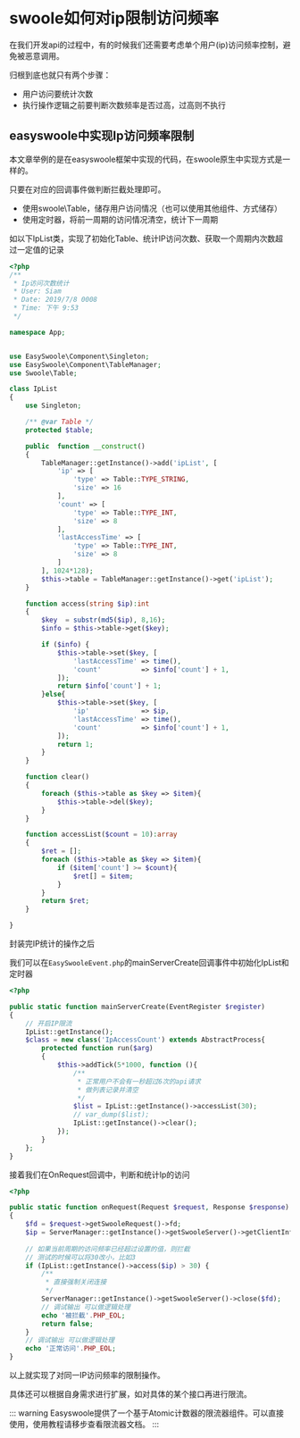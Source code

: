 

# swoole如何对ip限制访问频率

在我们开发api的过程中，有的时候我们还需要考虑单个用户(ip)访问频率控制，避免被恶意调用。

归根到底也就只有两个步骤：

- 用户访问要统计次数
- 执行操作逻辑之前要判断次数频率是否过高，过高则不执行

## easyswoole中实现Ip访问频率限制

本文章举例的是在easyswoole框架中实现的代码，在swoole原生中实现方式是一样的。

只要在对应的回调事件做判断拦截处理即可。

- 使用swoole\Table，储存用户访问情况（也可以使用其他组件、方式储存）
- 使用定时器，将前一周期的访问情况清空，统计下一周期

如以下IpList类，实现了初始化Table、统计IP访问次数、获取一个周期内次数超过一定值的记录
```php
<?php
/**
 * Ip访问次数统计
 * User: Siam
 * Date: 2019/7/8 0008
 * Time: 下午 9:53
 */

namespace App;


use EasySwoole\Component\Singleton;
use EasySwoole\Component\TableManager;
use Swoole\Table;

class IpList
{
    use Singleton;

    /** @var Table */
    protected $table;

    public  function __construct()
    {
        TableManager::getInstance()->add('ipList', [
            'ip' => [
                'type' => Table::TYPE_STRING,
                'size' => 16
            ],
            'count' => [
                'type' => Table::TYPE_INT,
                'size' => 8
            ],
            'lastAccessTime' => [
                'type' => Table::TYPE_INT,
                'size' => 8
            ]
        ], 1024*128);
        $this->table = TableManager::getInstance()->get('ipList');
    }

    function access(string $ip):int
    {
        $key  = substr(md5($ip), 8,16);
        $info = $this->table->get($key);

        if ($info) {
            $this->table->set($key, [
                'lastAccessTime' => time(),
                'count'          => $info['count'] + 1,
            ]);
            return $info['count'] + 1;
        }else{
            $this->table->set($key, [
                'ip'             => $ip,
                'lastAccessTime' => time(),
                'count'          => $info['count'] + 1,
            ]);
            return 1;
        }
    }

    function clear()
    {
        foreach ($this->table as $key => $item){
            $this->table->del($key);
        }
    }

    function accessList($count = 10):array
    {
        $ret = [];
        foreach ($this->table as $key => $item){
            if ($item['count'] >= $count){
                $ret[] = $item;
            }
        }
        return $ret;
    }

}
```

封装完IP统计的操作之后

我们可以在`EasySwooleEvent.php`的mainServerCreate回调事件中初始化IpList和定时器

```php
<?php

public static function mainServerCreate(EventRegister $register)
{
    // 开启IP限流
    IpList::getInstance();
    $class = new class('IpAccessCount') extends AbstractProcess{
        protected function run($arg)
        {
            $this->addTick(5*1000, function (){
                /**
                 * 正常用户不会有一秒超过6次的api请求
                 * 做列表记录并清空
                 */
                $list = IpList::getInstance()->accessList(30);
                // var_dump($list);
                IpList::getInstance()->clear();
            });
        }
    };
}
```

接着我们在OnRequest回调中，判断和统计Ip的访问

```php
<?php

public static function onRequest(Request $request, Response $response): bool
{
    $fd = $request->getSwooleRequest()->fd;
    $ip = ServerManager::getInstance()->getSwooleServer()->getClientInfo($fd)['remote_ip'];
    
    // 如果当前周期的访问频率已经超过设置的值，则拦截
    // 测试的时候可以将30改小，比如3
    if (IpList::getInstance()->access($ip) > 30) {
        /**
         * 直接强制关闭连接
         */
        ServerManager::getInstance()->getSwooleServer()->close($fd);
        // 调试输出 可以做逻辑处理
        echo '被拦截'.PHP_EOL;
        return false;
    }
    // 调试输出 可以做逻辑处理
    echo '正常访问'.PHP_EOL;
}
```

以上就实现了对同一IP访问频率的限制操作。

具体还可以根据自身需求进行扩展，如对具体的某个接口再进行限流。

::: warning 
Easyswoole提供了一个基于Atomic计数器的限流器组件。可以直接使用，使用教程请移步查看限流器文档。
:::
